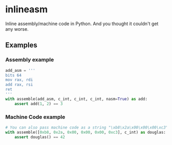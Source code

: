 # inlineasm
Inline assembly/machine code in Python. And you thought it couldn't get any worse.
## Examples

### Assembly example
```python
add_asm = '''
bits 64
mov rax, rdi
add rax, rsi
ret
'''
with assemble(add_asm, c_int, c_int, c_int, nasm=True) as add:
    assert add(1, 2) == 3
```

### Machine Code example
```python
# You can also pass machine code as a string "\xb8\x2a\x00\x00\x00\xc3"
with assemble([0xb8, 0x2a, 0x00, 0x00, 0x00, 0xc3], c_int) as douglas:
    assert douglas() == 42
```
